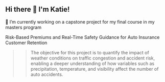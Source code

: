 ## Hi there 👋 I'm Katie! 

🔭 I’m currently working on a capstone project for my final course in my masters program

 Risk-Based Premiums and Real-Time Safety Guidance for Auto Insurance Customer Retention
>> The objective for this project is to quantify the impact of weather conditions on traffic congestion and accident risk, enabling a deeper understanding of how variables such as precipitation, temperature, and visibility affect the number of auto accidents. 

